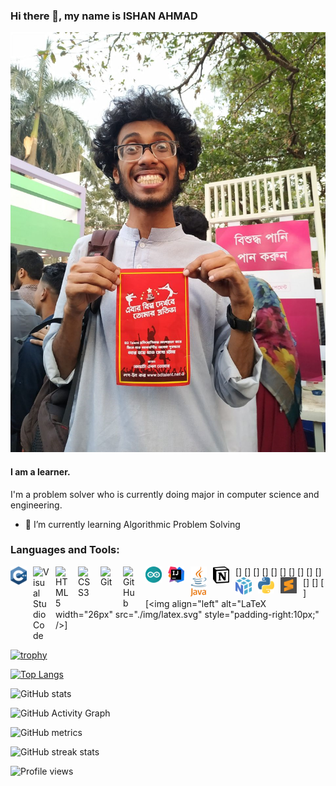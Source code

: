 ### Hi there 👋, my name is ISHAN AHMAD
![I am a learner.](./img/nahid.png)
#### I am a learner.
I'm a problem solver who is currently doing major in computer science and engineering.


- 🌱 I’m currently learning Algorithmic Problem Solving 

<!--
[<img src='https://cdn.jsdelivr.net/npm/simple-icons@3.0.1/icons/github.svg' alt='github' height='40'>](https://github.com/Ihsan-nahid)  [<img src='https://cdn.jsdelivr.net/npm/simple-icons@3.0.1/icons/codepen.svg' alt='codepen' height='40'>](https://codepen.io/nahid_gtc)  [<img src='https://cdn.jsdelivr.net/npm/simple-icons@3.0.1/icons/codeforces.svg' alt='codeforces' height='40'>](https://codeforces.com/profile/IHSAN_NAHID)  [<img src='https://cdn.jsdelivr.net/npm/simple-icons@3.0.1/icons/leetcode.svg' alt='leetcode' height='40'>](https://leetcode.com/Ihsan_Nahid/)  [<img src='https://cdn.jsdelivr.net/npm/simple-icons@3.0.1/icons/acm.svg' alt='acm' height='40'>](https://icpc.global/private/profile/589150)  [<img src='https://cdn.jsdelivr.net/npm/simple-icons@3.0.1/icons/codechef.svg' alt='codechef' height='40'>](https://www.codechef.com/users/ihsan_nahid)  [<img src='https://cdn.jsdelivr.net/npm/simple-icons@3.0.1/icons/blogger.svg' alt='blogger' height='40'>](https://musketeersdiary.blogspot.com/search/label/nahid%20rahman?&max-results=6)  
-->
### Languages and Tools:

<!---<a href="https://www.freeiconspng.com/img/28389">c++ logo image</a>-->

[<img align="left" alt="C++" width="26px" src="./img/c++.svg" style="padding-right:10px;" />]
[<img align="left" alt="Visual Studio Code" width="26px" src="https://cdn.jsdelivr.net/gh/devicons/devicon/icons/vscode/vscode-original.svg" style="padding-right:10px;" />]
[<img align="left" alt="HTML5" width="26px" src="https://cdn.jsdelivr.net/gh/devicons/devicon/icons/html5/html5-original.svg" style="padding-right:10px;" />]
[<img align="left" alt="CSS3" width="26px" src="https://cdn.jsdelivr.net/gh/devicons/devicon/icons/css3/css3-original.svg" style="padding-right:10px;" />]
[<img align="left" alt="Git" width="26px" src="https://cdn.jsdelivr.net/gh/devicons/devicon/icons/git/git-original.svg" style="padding-right:10px;" />]
[<img align="left" alt="GitHub" width="26px" src="https://user-images.githubusercontent.com/3369400/139447912-e0f43f33-6d9f-45f8-be46-2df5bbc91289.png" style="padding-right:10px;" />]
[<img align="left" alt="Arduino" width="26px" src="./img/arduino-1.svg" style="padding-right:10px;" />]
[<img align="left" alt="Intellij-Idea" width="26px" src="./img/intellij-idea-1.svg" style="padding-right:10px;" />]
[<img align="left" alt="JAVA" width="26px" src="./img/java-4.svg" style="padding-right:10px;" />]
[<img align="left" alt="Notion" width="26px" src="./img/notion-1-1.svg" style="padding-right:10px;" />]
[<img align="left" alt="Numpy" width="26px" src="./img/numpy-1.svg" style="padding-right:10px;" />]
[<img align="left" alt="python" width="26px" src="./img/python-5.svg" style="padding-right:10px;" />]
[<img align="left" alt="Sublime-Text" width="26px" src="./img/sublime-text.svg" style="padding-right:10px;"/>]
[<img align="left" alt="LaTeX width="26px" src="./img/latex.svg" style="padding-right:10px;" />]
<br />
<br />

[![trophy](https://github-profile-trophy.vercel.app/?username=Ihsan-nahid)](https://github.com/ryo-ma/github-profile-trophy)

[![Top Langs](https://github-readme-stats.vercel.app/api/top-langs/?username=Ihsan-nahid)](https://github.com/anuraghazra/github-readme-stats)

![GitHub stats](https://github-readme-stats.vercel.app/api?username=Ihsan-nahid&show_icons=true&count_private=true)  

![GitHub Activity Graph](https://activity-graph.herokuapp.com/graph?username=Ihsan-nahid)  

![GitHub metrics](https://metrics.lecoq.io/Ihsan-nahid)  

![GitHub streak stats](https://github-readme-streak-stats.herokuapp.com/?user=Ihsan-nahid)  

![Profile views](https://gpvc.arturio.dev/Ihsan-nahid)  

<!--### Hi there 👋

**Ihsan-nahid/Ihsan-nahid** is a ✨ _special_ ✨ repository because its `README.md` (this file) appears on your GitHub profile.

Here are some ideas to get you started:

- 🔭 I’m currently working on ...
- 🌱 I’m currently learning ...
- 👯 I’m looking to collaborate on ...
- 🤔 I’m looking for help with ...
- 💬 Ask me about ...
- 📫 How to reach me: ...
- 😄 Pronouns: ...
- ⚡ Fun fact: ...
-->
